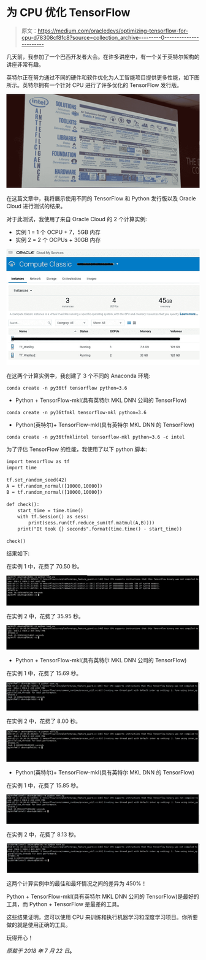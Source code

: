 # 为 CPU 优化 TensorFlow

> 原文：<https://medium.com/oracledevs/optimizing-tensorflow-for-cpu-d78308cf8fc8?source=collection_archive---------0----------------------->

几天前，我参加了一个巴西开发者大会。在许多讲座中，有一个关于英特尔架构的讲座非常有趣。

英特尔正在努力通过不同的硬件和软件优化为人工智能项目提供更多性能，如下图所示。英特尔拥有一个针对 CPU 进行了许多优化的 TensorFlow 发行版。

![](img/f69ef6006b6880b51980c7670eca812b.png)

在这篇文章中，我将展示使用不同的 TensorFlow 和 Python 发行版以及 Oracle Cloud 进行测试的结果。

对于此测试，我使用了来自 Oracle Cloud 的 2 个计算实例:

*   实例 1 = 1 个 OCPU + 7，5GB 内存
*   实例 2 = 2 个 OCPUs + 30GB 内存

![](img/684a3605806c5905d7e258ca992b83f8.png)

在这两个计算实例中，我创建了 3 个不同的 Anaconda 环境:

```
conda create -n py36tf tensorflow python=3.6
```

*   Python + TensorFlow-mkl(具有英特尔 MKL DNN 公司的 TensorFlow)

```
conda create -n py36tfmkl tensorflow-mkl python=3.6
```

*   Python(英特尔)+ TensorFlow-mkl(具有英特尔 MKL DNN 的 TensorFlow)

```
conda create -n py36tfmklintel tensorflow-mkl python=3.6 -c intel
```

为了评估 TensorFlow 的性能，我使用了以下 python 脚本:

```
import tensorflow as tf
import time

tf.set_random_seed(42)
A = tf.random_normal([10000,10000])
B = tf.random_normal([10000,10000])

def check():
    start_time = time.time()
    with tf.Session() as sess:
        print(sess.run(tf.reduce_sum(tf.matmul(A,B))))
    print("It took {} seconds".format(time.time() - start_time))

check()
```

结果如下:

在实例 1 中，花费了 70.50 秒。

![](img/24ed885d36492405e5186891acaa367c.png)

在实例 2 中，花费了 35.95 秒。

![](img/3aad3a8a58fb5f7bcdf8d6625e4cbc6c.png)

*   Python + TensorFlow-mkl(具有英特尔 MKL DNN 公司的 TensorFlow)

在实例 1 中，花费了 15.69 秒。

![](img/71c5b596ededd5044b3555c324583d09.png)

在实例 2 中，花费了 8.00 秒。

![](img/c33f60d9983ed0884f2150a2bbf8b862.png)

*   Python(英特尔)+ TensorFlow-mkl(具有英特尔 MKL DNN 的 TensorFlow)

在实例 1 中，花费了 15.85 秒。

![](img/1dd51df7bca8286849d5c3ff1715c69e.png)

在实例 2 中，花费了 8.13 秒。

![](img/7e1c1c01658e3ea89a88ec494b66ac02.png)

这两个计算实例中的最佳和最坏情况之间的差异为 450%！

Python + TensorFlow-mkl(具有英特尔 MKL DNN 公司的 TensorFlow)是最好的工具，而 Python + TensorFlow 是最差的工具。

这些结果证明，您可以使用 CPU 来训练和执行机器学习和深度学习项目。你所要做的就是使用正确的工具。

玩得开心！

*原载于 2018 年 7 月 22 日*[](http://waslleysouza.com.br/en/2018/07/optimizing-tensorflow-for-cpu/)**。**